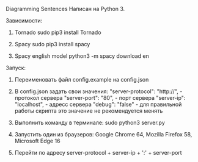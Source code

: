 Diagramming Sentences
Написан на Python 3.

Зависимости:
1) Tornado
sudo pip3 install Tornado

2) Spacy
sudo pip3 install spacy

3) Spacy english model
python3 -m spacy download en

Запуск:
1) Переименовать файл config.example на config.json
2) В config.json задать свои значения:
  "server-protocol": "http://", - протокол сервера
  "server-port": "80", - порт сервера
  "server-ip": "localhost", - адресс сервера
  "debug": "false" - для правильной работы скрипта это значение не рекомендуется менять

3) Выполнить команду в терминале: sudo python3 server.py
4) Запустить один из браузеров: Google Chrome 64, Mozilla Firefox 58, Microsoft Edge 16
5) Перейти по адресу server-protocol + server-ip + ':' + server-port